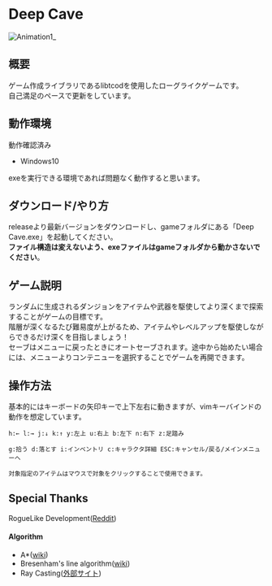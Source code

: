 # Deep Cave

![Animation1_](https://github.com/N-Kazu/Deep-Cave/assets/66771601/13131697-7bd4-4699-b02f-da098a5bbd5e)

## 概要
ゲーム作成ライブラリであるlibtcodを使用したローグライクゲームです。  
自己満足のペースで更新をしています。 

## 動作環境
動作確認済み
* Windows10  

exeを実行できる環境であれば問題なく動作すると思います。  

## ダウンロード/やり方
releaseより最新バージョンをダウンロードし、gameフォルダにある「Deep Cave.exe」を起動してください。  
**ファイル構造は変えないよう、exeファイルはgameフォルダから動かさないでください**。  

## ゲーム説明
ランダムに生成されるダンジョンをアイテムや武器を駆使してより深くまで探索することがゲームの目標です。  
階層が深くなるたび難易度が上がるため、アイテムやレベルアップを駆使しながらできるだけ深くを目指しましょう！  
セーブはメニューに戻ったときにオートセーブされます。途中から始めたい場合には、メニューよりコンテニューを選択することでゲームを再開できます。

## 操作方法
基本的にはキーボードの矢印キーで上下左右に動きますが、vimキーバインドの動作を想定しています。　　

    h:← l:→ j:↓ k:↑ y:左上 u:右上 b:左下 n:右下 z:足踏み  
    
    g:拾う d:落とす i:インベントリ c:キャラクタ詳細 ESC:キャンセル/戻る/メインメニューへ  
    
    対象指定のアイテムはマウスで対象をクリックすることで使用できます。

## Special Thanks
RogueLike Development([Reddit](https://www.reddit.com/r/roguelikedev/))  

#### Algorithm
* A*([wiki](https://ja.wikipedia.org/wiki/A*))  
* Bresenham's line algorithm([wiki](https://bit.ly/30xchTm "https://ja.wikipedia.org/wiki/ブレゼンハムのアルゴリズム"))  
* Ray Casting([外部サイト](https://sites.google.com/site/jicenospam/visibilitydetermination))  
